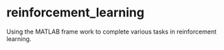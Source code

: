 # reinforcement_learning
 Using the MATLAB frame work to complete various tasks in reinforcement learning.
